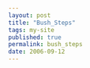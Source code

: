 ```yaml
---
layout: post
title: "Bush_Steps"
tags: my-site
published: true
permalink: bush_steps
date: 2006-09-12
---
```



